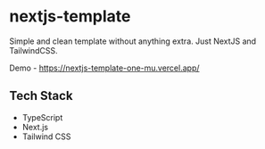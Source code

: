 # nextjs-template
Simple and clean template without anything extra. Just NextJS and TailwindCSS.

Demo - https://nextjs-template-one-mu.vercel.app/

## Tech Stack
- TypeScript
- Next.js
- Tailwind CSS